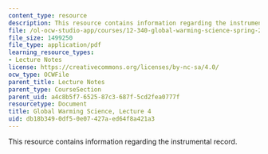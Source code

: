 ```yaml
---
content_type: resource
description: This resource contains information regarding the instrumental record.
file: /ol-ocw-studio-app/courses/12-340-global-warming-science-spring-2012/db18b3490df50e07427aed64f8a421a3_MIT12_340S12_lec4.pdf
file_size: 1499250
file_type: application/pdf
learning_resource_types:
- Lecture Notes
license: https://creativecommons.org/licenses/by-nc-sa/4.0/
ocw_type: OCWFile
parent_title: Lecture Notes
parent_type: CourseSection
parent_uid: a4c8b5f7-6525-87c3-687f-5cd2fea0777f
resourcetype: Document
title: Global Warming Science, Lecture 4
uid: db18b349-0df5-0e07-427a-ed64f8a421a3
---
```

This resource contains information regarding the instrumental record.